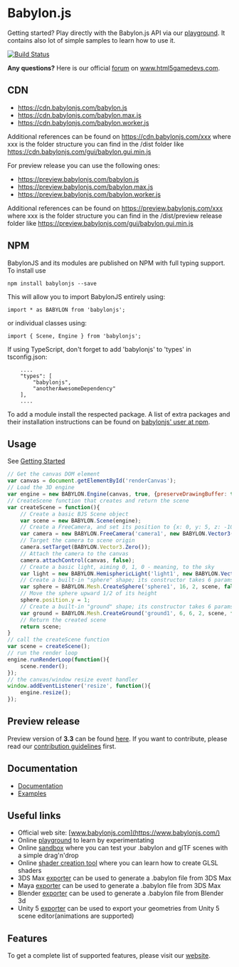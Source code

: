 Babylon.js
==========

Getting started? Play directly with the Babylon.js API via our [playground](http://www.babylonjs.com/playground). It contains also lot of simple samples to learn how to use it.

[![Build Status](https://travis-ci.org/BabylonJS/Babylon.js.svg)](https://travis-ci.org/BabylonJS/Babylon.js) 

**Any questions?** Here is our official [forum](http://www.html5gamedevs.com/forum/16-babylonjs/) on www.html5gamedevs.com.

## CDN
- https://cdn.babylonjs.com/babylon.js
- https://cdn.babylonjs.com/babylon.max.js
- https://cdn.babylonjs.com/babylon.worker.js

Additional references can be found on https://cdn.babylonjs.com/xxx where xxx is the folder structure you can find in the /dist folder like https://cdn.babylonjs.com/gui/babylon.gui.min.js

For preview release you can use the following ones:

- https://preview.babylonjs.com/babylon.js
- https://preview.babylonjs.com/babylon.max.js
- https://preview.babylonjs.com/babylon.worker.js

Additional references can be found on https://preview.babylonjs.com/xxx where xxx is the folder structure you can find in the /dist/preview release folder like https://preview.babylonjs.com/gui/babylon.gui.min.js

## NPM

BabylonJS and its modules are published on NPM with full typing support. To install use

```
npm install babylonjs --save
```

This will allow you to import BabylonJS entirely using:

```
import * as BABYLON from 'babylonjs';
```

or individual classes using:

```
import { Scene, Engine } from 'babylonjs';
```

If using TypeScript, don't forget to add 'babylonjs' to 'types' in tsconfig.json:

```
    ....
    "types": [
        "babylonjs",
        "anotherAwesomeDependency"
    ],
    ....
```

To add a module install the respected package. A list of extra packages and their installation instructions can be found on [babylonjs' user at npm](https://www.npmjs.com/~babylonjs).

## Usage
See [Getting Started](http://doc.babylonjs.com/#getting-started)
```javascript
// Get the canvas DOM element
var canvas = document.getElementById('renderCanvas');
// Load the 3D engine
var engine = new BABYLON.Engine(canvas, true, {preserveDrawingBuffer: true, stencil: true});
// CreateScene function that creates and return the scene
var createScene = function(){
    // Create a basic BJS Scene object
    var scene = new BABYLON.Scene(engine);
    // Create a FreeCamera, and set its position to {x: 0, y: 5, z: -10}
    var camera = new BABYLON.FreeCamera('camera1', new BABYLON.Vector3(0, 5, -10), scene);
    // Target the camera to scene origin
    camera.setTarget(BABYLON.Vector3.Zero());
    // Attach the camera to the canvas
    camera.attachControl(canvas, false);
    // Create a basic light, aiming 0, 1, 0 - meaning, to the sky
    var light = new BABYLON.HemisphericLight('light1', new BABYLON.Vector3(0, 1, 0), scene);
    // Create a built-in "sphere" shape; its constructor takes 6 params: name, segment, diameter, scene, updatable, sideOrientation
    var sphere = BABYLON.Mesh.CreateSphere('sphere1', 16, 2, scene, false, BABYLON.Mesh.FRONTSIDE);
    // Move the sphere upward 1/2 of its height
    sphere.position.y = 1;
    // Create a built-in "ground" shape; its constructor takes 6 params : name, width, height, subdivision, scene, updatable
    var ground = BABYLON.Mesh.CreateGround('ground1', 6, 6, 2, scene, false);
    // Return the created scene
    return scene;
}
// call the createScene function
var scene = createScene();
// run the render loop
engine.runRenderLoop(function(){
    scene.render();
});
// the canvas/window resize event handler
window.addEventListener('resize', function(){
    engine.resize();
});
```
## Preview release

Preview version of **3.3** can be found [here](https://github.com/BabylonJS/Babylon.js/tree/master/dist/preview%20release).
If you want to contribute, please read our [contribution guidelines](https://github.com/BabylonJS/Babylon.js/blob/master/contributing.md) first.

## Documentation
- [Documentation](https://doc.babylonjs.com)
- [Examples](https://doc.babylonjs.com/examples)

## Useful links

 - Official web site: [www.babylonjs.com](https://www.babylonjs.com/)
 - Online [playground](https://playground.babylonjs.com/) to learn by experimentating
 - Online [sandbox](https://www.babylonjs.com/sandbox) where you can test your .babylon and glTF scenes with a simple drag'n'drop
 - Online [shader creation tool](https://www.babylonjs.com/cyos/) where you can learn how to create GLSL shaders
 - 3DS Max [exporter](https://github.com/BabylonJS/Exporters/tree/master/3ds%20Max) can be used to generate a .babylon file from 3DS Max
 - Maya [exporter](https://github.com/BabylonJS/Exporters/tree/master/Maya) can be used to generate a .babylon file from 3DS Max
 - Blender [exporter](https://github.com/BabylonJS/Exporters/tree/master/Blender) can be used to generate a .babylon file from Blender 3d
 - Unity 5 [exporter](https://github.com/BabylonJS/Exporters/tree/master/Unity%205) can be used to export your geometries from Unity 5 scene editor(animations are supported)

## Features
To get a complete list of supported features, please visit our [website](http://www.babylonjs.com/#specifications).
